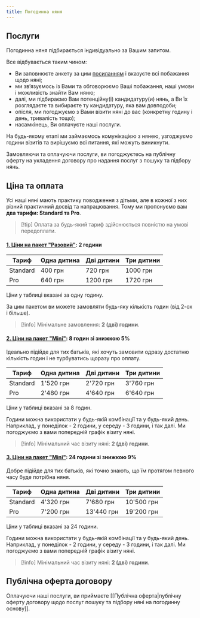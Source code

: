 ```yaml
---
title: Погодинна няня
---
```

## Послуги

Погодинна няня підбирається індивідуально за Вашим запитом. 

Все відбувається таким чином:
- Ви заповнюєте анкету за цим [посиланням](https://docs.google.com/forms/d/e/1FAIpQLSfYaCtwNy2P0V_VmB5rcI7XB0lNFS_tH-GMNctpAMcwCm0iww/viewform?fbclid=PAZXh0bgNhZW0CMTEAAaZ_QjIeLf_96-4uiLk3mAKVQmstVZHXbh7qByuyzRi7AfwZO_xCxKQOfW4_aem_N3DhVEMTkI0_LZ36eoBDPg) і вказуєте всі побажання щодо няні;
- ми звʼязуємось із Вами та обговорюємо Ваші побажання, наші умови і можливість знайти Вам няню;
- далі, ми підбираємо Вам потенційну(і) кандидатуру(и) нянь, а Ви їх розглядаєте та вибираєте ту кандидатуру, яка вам довподоби;
- опісля, ми погоджуємо з Вами візити няні до вас (конкретну годину і день, тривалість тощо);
- насамкінець, Ви оплачуєте наші послуги.

На будь-якому етапі ми займаємось комунікацією з нянею, узгоджуємо години візитів та вирішуємо всі питання, які можуть виникнути.

Замовляючи та оплачуючи послуги, ви погоджуєтесь на публічну оферту на укладення договору про надання послуг з пошуку та підбору нянь.
## Ціна та оплата

Усі наші няні мають практику поводження з дітьми, але в кожної з них різний практичний досвід та напрацювання. Тому ми пропонуємо вам **два тарифи: Standard та Pro**.

>[!tip] Оплата за будь-який тариф здійснюється повністю на умові передоплати.

#### <u>1. Ціни на пакет "Разовий"</u>: 2 години


| Тариф        | Одна дитина    | Дві дитини    | Три дитини    |
| ------------ | -------------- | ------------- | ------------- |
| Standard     | 400 грн        | 720 грн       | 1000 грн      |
| Pro          | 640 грн        | 1200 грн      | 1720 грн      |


Ціни у таблиці вказані за одну годину.

За цим пакетом ви можете замовляти будь-яку кількість годин (від 2-ох і більше).

>[!info] Мінімальне замовлення: **2 (дві) години**.

#### <u>2. Ціни на пакет "Mini"</u>: 8 годин зі знижкою 5%

Ідеально підійде для тих батьків, які хочуть замовити одразу достатню кількість годин і  не турбуватись щоразу про оплату.

| Тариф    | Одна дитина | Дві дитини | Три дитини |
| -------- | ----------- | ---------- | ---------- |
| Standard | 1'520 грн   | 2'720 грн  | 3'760 грн  |
| Pro      | 2'480 грн   | 4'640 грн  | 6'640 грн  |
Ціни у таблиці вказані за 8 годин.

Години можна використати у будь-якій комбінації та у будь-який день. Наприклад, у понеділок - 2 години, у середу - 3 години, і так далі. Ми погоджуємо з вами попередній графік візиту няні.

>[!info] Мінімальний час візиту няні: **2 (дві) години**.

#### <u>3. Ціни на пакет "Mini"</u>: 24 години зі знижкою 9%

Добре підійде для тих батьків, які точно знають, що їм протягом певного часу буде потрібна няня.

| Тариф    | Одна дитина | Дві дитини | Три дитини |
| -------- | ----------- | ---------- | ---------- |
| Standard | 4'320 грн   | 7'680 грн  | 10'500 грн |
| Pro      | 7'200 грн   | 13'440 грн | 19'200 грн |
Ціни у таблиці вказані за 24 години.

Години можна використати у будь-якій комбінації та у будь-який день. Наприклад, у понеділок - 2 години, у середу - 3 години, і так далі. Ми погоджуємо з вами попередній графік візиту няні.

>[!info] Мінімальний час візиту няні: **2 (дві) години**.

## Публічна оферта договору

Оплачуючи наші послуги, ви приймаєте [[Публічна оферта|публічну оферту договору щодо послуг пошуку та підбору няні на погодинну основу]].